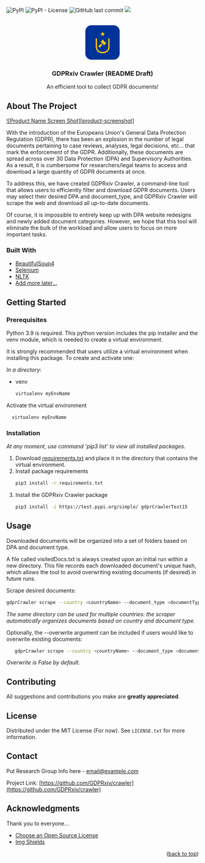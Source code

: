 <div id="top"></div>



![PyPI](https://img.shields.io/pypi/v/GDPRxiv%20Crawler)
![PyPI - License](https://img.shields.io/pypi/l/GDPRxiv%20Crawler)
![GitHub last commit](https://img.shields.io/github/last-commit/GDPRxiv/crawler)
![](https://visitor-badge.glitch.me/badge?page_id=GDPRxiv.crawler)



<br />
<div align="center">
  <a href="https://github.com/GDPRxiv/crawler">
    <img src="images/logo.png" alt="Logo" width="90" height="90">
  </a>

  <h3 align="center">GDPRxiv Crawler (README Draft)</h3>

  <p align="center">
    An efficient tool to collect GDPR documents!
    
  </p>
</div>


## About The Project

[![Product Name Screen Shot][product-screenshot]](href="https://github.com/GDPRxiv/crawler)

With the introduction of the Europeans Union's General Data Protection Regulation (GDPR), there has been an explosion in the number of legal 
documents pertaining to case reviews, analyses, legal decisions, etc... that mark the enforcement of the GDPR.
Additionally, these documents are spread across over 30 Data Protection (DPA) and Supervisory Authorities. As a result, it is 
cumbersome for researchers/legal teams to access and download a large quantity of GDPR documents at once.

To address this, we have created GDPRxiv Crawler, a command-line tool that allows users to efficiently filter and
download GDPR documents. Users may select their desired DPA and document_type, and GDPRxiv Crawler will scrape the web
and download all up-to-date documents. 

Of course, it is impossible to entirely keep up with DPA website redesigns and newly added document categories. 
However, we hope that this tool will eliminate the bulk of the workload and allow users to focus on more important tasks.



### Built With

* [BeautifulSoup4](https://www.crummy.com/software/BeautifulSoup/bs4/doc/)
* [Selenium](https://www.selenium.dev/)
* [NLTK](https://www.nltk.org/)
* [Add more later...](https://www.example.com)



## Getting Started

### Prerequisites

Python 3.9 is required. This python version includes the pip installer and the venv module, which is needed to create a 
virtual environment.

It is strongly recommended that users utilize a virtual environment when installing this package. 
To create and activate one:

_In a directory:_

* venv

    ```sh
    virtualenv myEnvName
     ```
  
Activate the virtual environment

```sh
  virtualenv myEnvName
```

### Installation
_At any moment, use command 'pip3 list' to view all installed packages._

1. Download [requirements.txt](https://github.com/transientCloud/gdpr-sota/blob/evan/package_prep/pygdpr/requirements.txt)
    and place it in the directory that contains the virtual environment.
2. Install package requirements
   ```sh
   pip3 install -r requirements.txt
   ```
3. Install the GDPRxiv Crawler package
   ```sh
   pip3 install -i https://test.pypi.org/simple/ gdprCrawlerTest15
   ```



## Usage
Downloaded documents will be organized into a set of folders based on DPA and document type.

A file called visitedDocs.txt is always created upon an initial run within a new directory. This file records each downloaded document's
unique hash, which allows the tool to avoid overwriting existing documents (if desired) in future runs. 

Scrape desired documents:
   ```sh
   gdprCrawler scrape --country <countryName> --document_type <documentType> --path <directory to store documents>
   ```
_The same directory can be used for multiple countries: the scraper automatically organizes documents based on country and document type._

Optionally, the --overwrite argument can be included if users would like to overwrite existing documents:

   ```sh
      gdprCrawler scrape --country <countryName> --document_type <documentType> --path <directory to store documents> --overwrite <True/False>
   ```
_Overwrite is False by default._



## Contributing

All suggestions and contributions you make are **greatly appreciated**.



## License

Distributed under the MIT License (For now). See `LICENSE.txt` for more information.




## Contact

Put Research Group Info here - email@example.com

Project Link: [https://github.com/GDPRxiv/crawler](https://github.com/GDPRxiv/crawler)




## Acknowledgments

Thank you to everyone...

* [Choose an Open Source License](https://choosealicense.com)
* [Img Shields](https://shields.io)



<p align="right">(<a href="#top">back to top</a>)</p>





